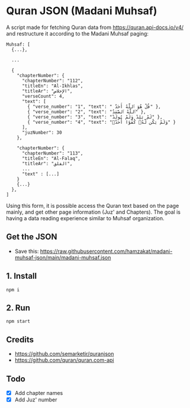 # Quran JSON (Madani Muhsaf)

A script made for fetching Quran data from https://quran.api-docs.io/v4/ and restructure it according to the Madani Muhsaf paging:

```
Muhsaf: [
  {...},
  
  ...
  
  {
    "chapterNumber": {
      "chapterNumber": "112",
      "titleEn": "Al-Ikhlas",
      "titleAr": "الإخلاص",
      "verseCount": 4,
      "text": [
        { "verse_number": "1", "text": " قُلْ هُوَ ٱللَّهُ أَحَدٌ" },
        { "verse_number": "2", "text": "ٱللَّهُ ٱلصَّمَدُ" },
        { "verse_number": "3", "text": "لَمْ يَلِدْ وَلَمْ يُولَدْ" },
        { "verse_number": "4", "text": "وَلَمْ يَكُن لَّهُۥ كُفُوًا أَحَدٌۢ" }
      ],
      "juzNumber": 30
    },
    
    "chapterNumber": {
      "chapterNumber": "113",
      "titleEn": "Al-Falaq",
      "titleAr": "الفلق",
      ...
      "text" : [...]
    }
    {...}
  },
]
```

Using this form, it is possible access the Quran text based on the page mainly, and get other page information (Juz' and Chapters). The goal is having a data reading experience similar to Muhsaf organization.


## Get the JSON
- Save this: https://raw.githubusercontent.com/hamzakat/madani-muhsaf-json/main/madani-muhsaf.json

## 1. Install

```
npm i
```

## 2. Run

```
npm start
```

## Credits
- https://github.com/semarketir/quranjson
- https://github.com/quran/quran.com-api

## Todo

- [x] Add chapter names
- [x] Add Juz' number

